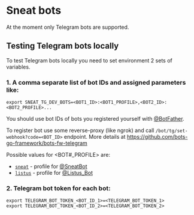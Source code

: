 # Sneat bots

At the moment only Telegram bots are supported.

## Testing Telegram bots locally

To test Telegram bots locally you need to set environment 2 sets of variables.

### 1. A comma separate list of bot IDs and assigned parameters like:

```shell
export SNEAT_TG_DEV_BOTS=<BOT1_ID>:<BOT1_PROFILE>,<BOT2_ID>:<BOT2_PROFILE>...
```

You should use bot IDs of bots you registered yourself with [@BotFather](https://t.me/BotFather).

To register bot use some reverse-proxy (like ngrok) and call `/bot/tg/set-webhook?code=<BOT_ID>` endpoint.
More details at https://github.com/bots-go-framework/bots-fw-telegram

Possible values for <BOT#_PROFILE> are:

- [`sneat`](../botprofiles/sneatbot) - profile for [@SneatBot](https://t.me/SneatBot)
- [`listus`](../modules/listus/listusbot) - profile for [@Listus_Bot](https://t.me/Listus_bot)

### 2. Telegram bot token for each bot:

```shell
export TELEGRAM_BOT_TOKEN_<BOT_ID_1>=<TELEGRAM_BOT_TOKEN_1>
export TELEGRAM_BOT_TOKEN_<BOT_ID_2>=<TELEGRAM_BOT_TOKEN_2>
```
